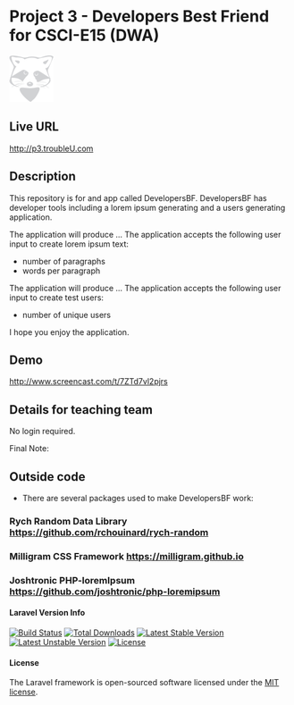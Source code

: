 # Project 3 - Developers Best Friend for CSCI-E15 (DWA)

![TroubleU Logo](logo-redux.png)

## Live URL
<http://p3.troubleU.com>

## Description
This repository is for and app called DevelopersBF. DevelopersBF has developer tools including a lorem ipsum generating and a users generating application.

The application will produce ... The application accepts the following user input to create lorem ipsum text:

- number of paragraphs
- words per paragraph

The application will produce ... The application accepts the following user input to create test users:

- number of unique users

I hope you enjoy the application.

## Demo
<http://www.screencast.com/t/7ZTd7vl2pjrs>

## Details for teaching team
No login required.

Final Note:

## Outside code
* There are several packages used to make DevelopersBF work:
### Rych Random Data Library <https://github.com/rchouinard/rych-random>
### Milligram CSS Framework <https://milligram.github.io>
### Joshtronic PHP-loremIpsum <https://github.com/joshtronic/php-loremipsum>



#### Laravel Version Info
[![Build Status](https://travis-ci.org/laravel/framework.svg)](https://travis-ci.org/laravel/framework)
[![Total Downloads](https://poser.pugx.org/laravel/framework/d/total.svg)](https://packagist.org/packages/laravel/framework)
[![Latest Stable Version](https://poser.pugx.org/laravel/framework/v/stable.svg)](https://packagist.org/packages/laravel/framework)
[![Latest Unstable Version](https://poser.pugx.org/laravel/framework/v/unstable.svg)](https://packagist.org/packages/laravel/framework)
[![License](https://poser.pugx.org/laravel/framework/license.svg)](https://packagist.org/packages/laravel/framework)

#### License

The Laravel framework is open-sourced software licensed under the [MIT license](http://opensource.org/licenses/MIT).
